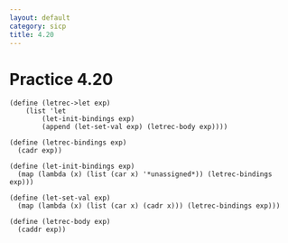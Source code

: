 ```yaml
---
layout: default
category: sicp
title: 4.20
---
```


# Practice 4.20

    (define (letrec->let exp)
    	(list 'let 
            (let-init-bindings exp)
            (append (let-set-val exp) (letrec-body exp))))
    
    (define (letrec-bindings exp)
      (cadr exp))
    
    (define (let-init-bindings exp)
      (map (lambda (x) (list (car x) '*unassigned*)) (letrec-bindings exp)))
    
    (define (let-set-val exp)
      (map (lambda (x) (list (car x) (cadr x))) (letrec-bindings exp)))
    
    (define (letrec-body exp)
      (caddr exp))
